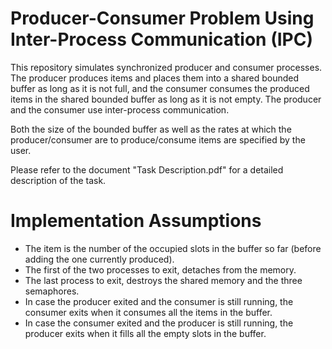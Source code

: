 # Producer-Consumer Problem Using Inter-Process Communication (IPC)

This repository simulates synchronized producer and consumer processes. The producer produces items and places them into a shared bounded buffer as long as it is not full, and the consumer consumes the produced items in the shared bounded buffer as long as it is not empty. The producer and the consumer use inter-process communication.

Both the size of the bounded buffer as well as the rates at which the producer/consumer are to produce/consume items are specified by the user. 

Please refer to the document "Task Description.pdf" for a detailed description of the task.

# Implementation Assumptions
- The item is the number of the occupied slots in the buffer so far (before adding the one currently produced).
- The first of the two processes to exit, detaches from the memory.
- The last process to exit, destroys the shared memory and the three semaphores.
- In case the producer exited and the consumer is still running, the consumer exits when it consumes all the items in the buffer.
- In case the consumer exited and the producer is still running, the producer exits when it fills all the empty slots in the buffer.

